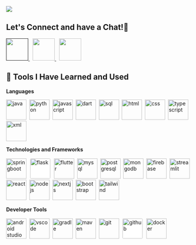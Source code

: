 <a href="https://capsule-render.vercel.app/">
  <img src="https://capsule-render.vercel.app/api?type=waving&height=225&color=0:2563eb,100:a855f7&fontColor=ffffff&text=Hello%20There!👋&nbsp;&nbsp;I'm%20Chinmay%20Tullu&fontSize=40"/>
</a>


<!-- Let's Connect -->
<h2 align="left">
  Let's Connect and have a Chat!💬
</h2>

<p align="left">
<a href="">
  <img height="60" src="https://user-images.githubusercontent.com/46517096/166972883-f5f1d88c-0246-4374-88ac-ded0f2cf0699.png"/>
</a>&nbsp;
<a href="https://www.linkedin.com/in/chinmay-tullu-2506ab28a/">
  <img height="60" src="https://user-images.githubusercontent.com/46517096/166973395-19676cd8-f8ec-4abf-83ff-da8243505b82.png"/>
</a>&nbsp;
<a href="https://www.instagram.com/chinmaytullu_04/">
  <img height="60" src="https://user-images.githubusercontent.com/46517096/166974368-9798f39f-1f46-499c-b14e-81f0a3f83a06.png"/>
</a>
</p>


<!-- Tools Used -->
<h2> 🚀 Tools I Have Learned and Used</h2>

**Languages**
<p align="left">
<img src="https://cdn.jsdelivr.net/gh/devicons/devicon/icons/java/java-original.svg" alt="java" width="55" height="55"/>&nbsp;
<img src="https://cdn.jsdelivr.net/gh/devicons/devicon/icons/python/python-original.svg" alt="python" width="55" height="55"/>&nbsp;
<img src="https://cdn.jsdelivr.net/gh/devicons/devicon/icons/javascript/javascript-original.svg" alt="javascript" width="55" height="55"/>&nbsp;
<img src="https://cdn.jsdelivr.net/gh/devicons/devicon/icons/dart/dart-original.svg" alt="dart" width="55" height="55"/>&nbsp;
<img src="https://cdn.jsdelivr.net/gh/devicons/devicon/icons/azuresqldatabase/azuresqldatabase-original.svg" alt="sql" width="55" height="55"/>&nbsp;
<img src="https://cdn.jsdelivr.net/gh/devicons/devicon/icons/html5/html5-original.svg" alt="html" width="55" height="55"/>&nbsp;
<img src="https://cdn.jsdelivr.net/gh/devicons/devicon/icons/css3/css3-original.svg" alt="css" width="55" height="55"/>&nbsp;
<img src="https://cdn.jsdelivr.net/gh/devicons/devicon/icons/typescript/typescript-original.svg" alt="typescript" width="55" height="55"/>&nbsp;
<img src="https://cdn.jsdelivr.net/gh/devicons/devicon/icons/xml/xml-original.svg" alt="xml" width="55" height="55"/>
</p>

**Technologies and Frameworks**
<p align="left">
<img src="https://cdn.jsdelivr.net/gh/devicons/devicon/icons/spring/spring-original.svg" alt="springboot" width="55" height="55"/>&nbsp;
<img src="https://cdn.jsdelivr.net/gh/devicons/devicon/icons/flask/flask-original.svg" alt="flask" width="55" height="55" style="background-color: white; border-radius: 5px; padding: 2px;"/>&nbsp;
<img src="https://cdn.jsdelivr.net/gh/devicons/devicon/icons/flutter/flutter-original.svg" alt="flutter" width="55" height="55"/>&nbsp;
<img src="https://cdn.jsdelivr.net/gh/devicons/devicon/icons/mysql/mysql-original.svg" alt="mysql" width="55" height="55"/>&nbsp;
<img src="https://cdn.jsdelivr.net/gh/devicons/devicon/icons/postgresql/postgresql-original.svg" alt="postgresql" width="55" height="55"/>&nbsp;
<img src="https://cdn.jsdelivr.net/gh/devicons/devicon/icons/mongodb/mongodb-original.svg" alt="mongodb" width="55" height="55"/>&nbsp;
<img src="https://cdn.jsdelivr.net/gh/devicons/devicon/icons/firebase/firebase-original.svg" alt="firebase" width="55" height="55"/>&nbsp;
<img src="https://cdn.jsdelivr.net/gh/devicons/devicon/icons/streamlit/streamlit-original.svg" alt="streamlit" width="55" height="55"/>&nbsp;
<img src="https://cdn.jsdelivr.net/gh/devicons/devicon/icons/react/react-original.svg" alt="react" width="55" height="55"/>&nbsp;
<img src="https://cdn.jsdelivr.net/gh/devicons/devicon/icons/nodejs/nodejs-original.svg" alt="nodejs" width="55" height="55"/>&nbsp;
<img src="https://cdn.jsdelivr.net/gh/devicons/devicon/icons/nextjs/nextjs-original.svg" alt="nextjs" width="55" height="55"/>&nbsp;
<img src="https://cdn.jsdelivr.net/gh/devicons/devicon/icons/bootstrap/bootstrap-original.svg" alt="bootstrap" width="55" height="55"/>&nbsp;
<img src="https://cdn.jsdelivr.net/gh/devicons/devicon/icons/tailwindcss/tailwindcss-original.svg" alt="tailwind" width="55" height="55"/>
</p>

**Developer Tools**
<p align="left">
<img src="https://cdn.jsdelivr.net/gh/devicons/devicon/icons/androidstudio/androidstudio-original.svg" alt="android studio" width="55" height="55"/>&nbsp;
<img src="https://cdn.jsdelivr.net/gh/devicons/devicon/icons/vscode/vscode-original.svg" alt="vscode" width="55" height="55"/>&nbsp;
<img src="https://cdn.jsdelivr.net/gh/devicons/devicon/icons/gradle/gradle-original.svg" alt="gradle" width="55" height="55"/>&nbsp;
<img src="https://cdn.jsdelivr.net/gh/devicons/devicon/icons/maven/maven-original.svg" alt="maven" width="55" height="55"/>&nbsp;
<img src="https://cdn.jsdelivr.net/gh/devicons/devicon/icons/git/git-original.svg" alt="git" width="55" height="55"/>&nbsp;
<img src="https://cdn.jsdelivr.net/gh/devicons/devicon/icons/github/github-original.svg" alt="github" width="55" height="55" style="background-color: white; border-radius: 5px; padding: 2px;"/>&nbsp;
<img src="https://cdn.jsdelivr.net/gh/devicons/devicon/icons/docker/docker-original.svg" alt="docker" width="55" height="55"/>
</p>
</p>
</h2>
